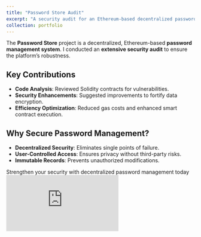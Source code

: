 ```yaml
---
title: "Password Store Audit"
excerpt: "A security audit for an Ethereum-based decentralized password management system."
collection: portfolio
---
```


The **Password Store** project is a decentralized, Ethereum-based **password management system**. I conducted an **extensive security audit** to ensure the platform’s robustness.

## Key Contributions

- **Code Analysis**: Reviewed Solidity contracts for vulnerabilities.
- **Security Enhancements**: Suggested improvements to fortify data encryption.
- **Efficiency Optimization**: Reduced gas costs and enhanced smart contract execution.

## Why Secure Password Management?

- **Decentralized Security**: Eliminates single points of failure.
- **User-Controlled Access**: Ensures privacy without third-party risks.
- **Immutable Records**: Prevents unauthorized modifications.

Strengthen your security with decentralized password management today![here](https://github.com/successaje/Security-Reviews/blob/main/2025-18-02-password-audit-report.pdf)
